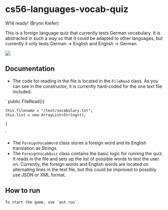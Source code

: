 # cs56-languages-vocab-quiz

W14 ready! (Brynn Kiefer)

This is a foreign language quiz that currently tests German vocabulary. It is abstracted in such a way so that it could be adapted to other languages, but currently it only tests German -> English and English -> German.

![](http://i.imgur.com/mTfTOD6.png)

## Documentation

* The code for reading in the file is located in the `FileRead` class. As you can see in the constructor, it is currently hard-coded for the one text file included. 

`
public FileRead(){

	this.filename = "/text/vocabulary.txt";
	this.list = new ArrayList<String>();

    }
`
* The `ForeignVocabWord` class stores a foreign word and its English translation as Strings.
* The `ForeignVocabQuiz` class contains the basic logic for running the quiz. It reads in the file and sets up the list of possible words to test the user on. Currently, the foreign words and English words are located on alternating lines in the text file, but this could be improved to possibly use JSON or XML format.

## How to run 
	To start the game, use `ant run`. 